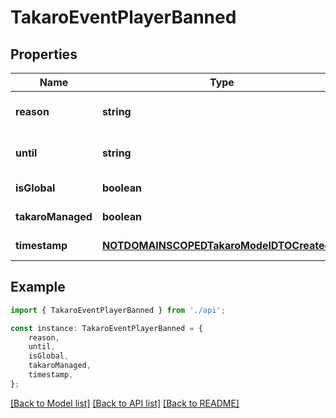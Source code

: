# TakaroEventPlayerBanned


## Properties

Name | Type | Description | Notes
------------ | ------------- | ------------- | -------------
**reason** | **string** |  | [optional] [default to undefined]
**until** | **string** |  | [optional] [default to undefined]
**isGlobal** | **boolean** |  | [default to undefined]
**takaroManaged** | **boolean** |  | [default to undefined]
**timestamp** | [**NOTDOMAINSCOPEDTakaroModelDTOCreatedAt**](NOTDOMAINSCOPEDTakaroModelDTOCreatedAt.md) |  | [default to undefined]

## Example

```typescript
import { TakaroEventPlayerBanned } from './api';

const instance: TakaroEventPlayerBanned = {
    reason,
    until,
    isGlobal,
    takaroManaged,
    timestamp,
};
```

[[Back to Model list]](../README.md#documentation-for-models) [[Back to API list]](../README.md#documentation-for-api-endpoints) [[Back to README]](../README.md)
